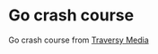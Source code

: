 # Go crash course

Go crash course from [Traversy Media](https://www.youtube.com/watch?v=SqrbIlUwR0U)
